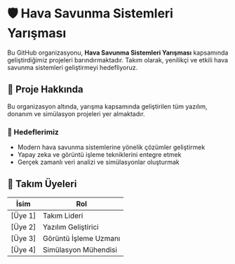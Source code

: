 # 🛡️ Hava Savunma Sistemleri Yarışması

Bu GitHub organizasyonu, **Hava Savunma Sistemleri Yarışması** kapsamında geliştirdiğimiz projeleri barındırmaktadır. Takım olarak, yenilikçi ve etkili hava savunma sistemleri geliştirmeyi hedefliyoruz.

## 📌 Proje Hakkında
Bu organizasyon altında, yarışma kapsamında geliştirilen tüm yazılım, donanım ve simülasyon projeleri yer almaktadır. 

### 🚀 Hedeflerimiz
- Modern hava savunma sistemlerine yönelik çözümler geliştirmek
- Yapay zeka ve görüntü işleme tekniklerini entegre etmek
- Gerçek zamanlı veri analizi ve simülasyonlar oluşturmak

## 👥 Takım Üyeleri
| İsim | Rol |
|------|-----|
| [Üye 1] | Takım Lideri |
| [Üye 2] | Yazılım Geliştirici |
| [Üye 3] | Görüntü İşleme Uzmanı |
| [Üye 4] | Simülasyon Mühendisi |

